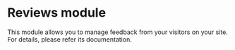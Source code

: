 Reviews module
==============

This module allows you to manage feedback from your visitors on your site. For details, please refer its documentation.